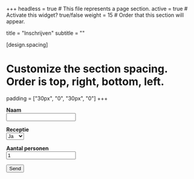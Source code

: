 +++
headless = true  # This file represents a page section.
active = true  # Activate this widget? true/false
weight = 15  # Order that this section will appear.

title = "Inschrijven"
subtitle = ""

[design.spacing]
  # Customize the section spacing. Order is top, right, bottom, left.
  padding = ["30px", "0", "30px", "0"]
+++

<form name="form" action="https://docs.google.com/forms/u/0/d/e/1FAIpQLSe2A2zsi8q_FMZz5gU5FylrhvIh5BCeQGirnWkp2pYTupdQjA/formResponse">
  <p>
    <label><b>Naam</b><br/>
    <input type="text" name="entry.384851141" required/></label>
  </p>
  <p>
    <label><b>Receptie</b><br/><select name="entry.1186281337">
      <option value="Ja">Ja</option>
      <option value="Nee">Nee</option>
    </select></label>
  </p>
  <p> 
    <label><b>Aantal personen</b><br/>
    <input type="text" name="entry.1751887386" value="1" required/></label>
  </p>
  <p>
    <button type="submit">Send</button>
  </p>
</form>


<!--<iframe src="https://docs.google.com/forms/d/e/1FAIpQLSe2A2zsi8q_FMZz5gU5FylrhvIh5BCeQGirnWkp2pYTupdQjA/viewform?embedded=true" width="640" height="788" frameborder="0" marginheight="0" marginwidth="0">Loading…</iframe>-->
